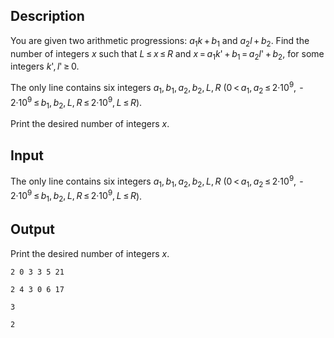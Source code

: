 ## Description

<div><p>You are given two arithmetic progressions: <span class="tex-span"><i>a</i><sub class="lower-index">1</sub><i>k</i> + <i>b</i><sub class="lower-index">1</sub></span> and <span class="tex-span"><i>a</i><sub class="lower-index">2</sub><i>l</i> + <i>b</i><sub class="lower-index">2</sub></span>. Find the number of integers <span class="tex-span"><i>x</i></span> such that <span class="tex-span"><i>L</i> ≤ <i>x</i> ≤ <i>R</i></span> and <span class="tex-span"><i>x</i> = <i>a</i><sub class="lower-index">1</sub><i>k</i>' + <i>b</i><sub class="lower-index">1</sub> = <i>a</i><sub class="lower-index">2</sub><i>l</i>' + <i>b</i><sub class="lower-index">2</sub></span>, for some integers <span class="tex-span"><i>k</i>', <i>l</i>' ≥ 0</span>.</p></div><div class="input-specification"><p>The only line contains six integers <span class="tex-span"><i>a</i><sub class="lower-index">1</sub>, <i>b</i><sub class="lower-index">1</sub>, <i>a</i><sub class="lower-index">2</sub>, <i>b</i><sub class="lower-index">2</sub>, <i>L</i>, <i>R</i></span> (<span class="tex-span">0 &lt; <i>a</i><sub class="lower-index">1</sub>, <i>a</i><sub class="lower-index">2</sub> ≤ 2·10<sup class="upper-index">9</sup>,  - 2·10<sup class="upper-index">9</sup> ≤ <i>b</i><sub class="lower-index">1</sub>, <i>b</i><sub class="lower-index">2</sub>, <i>L</i>, <i>R</i> ≤ 2·10<sup class="upper-index">9</sup>, <i>L</i> ≤ <i>R</i></span>).</p></div><div class="output-specification"><p>Print the desired number of integers <span class="tex-span"><i>x</i></span>.</p></div>

## Input

<p>The only line contains six integers <span class="tex-span"><i>a</i><sub class="lower-index">1</sub>, <i>b</i><sub class="lower-index">1</sub>, <i>a</i><sub class="lower-index">2</sub>, <i>b</i><sub class="lower-index">2</sub>, <i>L</i>, <i>R</i></span> (<span class="tex-span">0 &lt; <i>a</i><sub class="lower-index">1</sub>, <i>a</i><sub class="lower-index">2</sub> ≤ 2·10<sup class="upper-index">9</sup>,  - 2·10<sup class="upper-index">9</sup> ≤ <i>b</i><sub class="lower-index">1</sub>, <i>b</i><sub class="lower-index">2</sub>, <i>L</i>, <i>R</i> ≤ 2·10<sup class="upper-index">9</sup>, <i>L</i> ≤ <i>R</i></span>).</p>

## Output

<p>Print the desired number of integers <span class="tex-span"><i>x</i></span>.</p>





```input1
2 0 3 3 5 21

```




```input2
2 4 3 0 6 17

```




```output1
3

```




```output2
2

```



